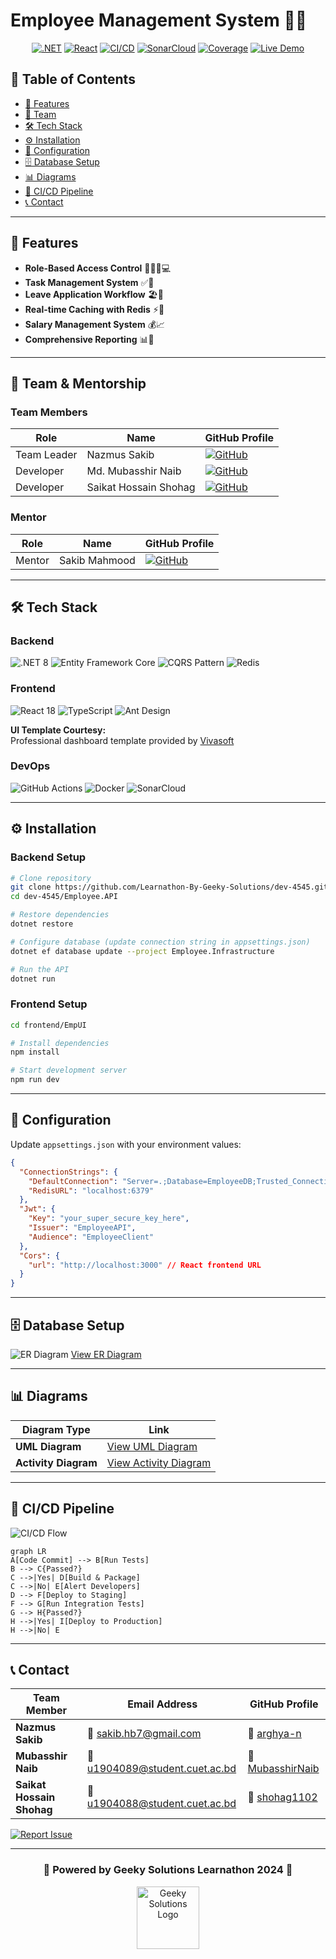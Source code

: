 # Employee Management System 🌟🏢

<div align="center">

[![.NET](https://img.shields.io/badge/.NET-8.0-%23512BD4?style=for-the-badge&logo=dotnet)](https://dotnet.microsoft.com/)
[![React](https://img.shields.io/badge/React-18.2-%2361DAFB?style=for-the-badge&logo=react)](https://reactjs.org/)
[![CI/CD](https://github.com/Learnathon-By-Geeky-Solutions/dev-4545/actions/workflows/CI-test-coverage.yml/badge.svg)](https://github.com/Learnathon-By-Geeky-Solutions/dev-4545/actions)
[![SonarCloud](https://sonarcloud.io/api/project_badges/measure?project=Learnathon-By-Geeky-Solutions_dev-4545&metric=alert_status)](https://sonarcloud.io/summary/new_code?id=Learnathon-By-Geeky-Solutions_dev-4545)
[![Coverage](https://sonarcloud.io/api/project_badges/measure?project=Learnathon-By-Geeky-Solutions_dev-4545&metric=coverage)](https://sonarcloud.io/summary/new_code?id=Learnathon-By-Geeky-Solutions_dev-4545)
[![Live Demo](https://img.shields.io/badge/LIVE_DEMO-AVAILABLE-green?style=for-the-badge)](https://employee-manage1.netlify.app/)

</div>

## 📖 Table of Contents
- [🚀 Features](#-features)
- [👥 Team](#-team)
- [🛠 Tech Stack](#-tech-stack)
- [⚙️ Installation](#️-installation)
- [📄 Configuration](#-configuration)
- [🗄 Database Setup](#-database-setup)
- [📊 Diagrams](#-diagrams)
- [🚀 CI/CD Pipeline](#-cicd-pipeline)
- [📞 Contact](#-contact)

---

## 🚀 Features
- **Role-Based Access Control** 👨💼👩💻
- **Task Management System** ✅📅
- **Leave Application Workflow** 🏖️📩
- **Real-time Caching with Redis** ⚡🔴
- **Salary Management System** 💰📈
- **Comprehensive Reporting** 📊📑

---

## 👥 Team & Mentorship

### Team Members
| Role          | Name                  | GitHub Profile                                      |
|---------------|-----------------------|----------------------------------------------------|
| Team Leader   | Nazmus Sakib          | [![GitHub](https://img.shields.io/badge/GitHub-arghya--n-blue)](https://github.com/arghya-n) |
| Developer     | Md. Mubasshir Naib    | [![GitHub](https://img.shields.io/badge/GitHub-MubasshirNaib-green)](https://github.com/MubasshirNaib) |
| Developer     | Saikat Hossain Shohag | [![GitHub](https://img.shields.io/badge/GitHub-shohag1102-red)](https://github.com/shohag1102) |

### Mentor
| Role          | Name            | GitHub Profile                                      |
|---------------|-----------------|----------------------------------------------------|
| Mentor        | Sakib Mahmood   | [![GitHub](https://img.shields.io/badge/GitHub-sakibmahmood98-lightgrey)](https://github.com/sakibmahmood98) |

---

## 🛠 Tech Stack
### Backend
![.NET 8](https://img.shields.io/badge/.NET%208-512BD4?logo=dotnet&logoColor=white)
![Entity Framework Core](https://img.shields.io/badge/EF%20Core-4D26CE?logo=dotnet&logoColor=white)
![CQRS Pattern](https://img.shields.io/badge/CQRS-Architecture-blueviolet)
![Redis](https://img.shields.io/badge/Redis-DC382D?logo=redis&logoColor=white)

### Frontend
![React 18](https://img.shields.io/badge/React-20232A?logo=react&logoColor=61DAFB)
![TypeScript](https://img.shields.io/badge/TypeScript-3178C6?logo=typescript&logoColor=white)
![Ant Design](https://img.shields.io/badge/Ant%20Design-0170FE?logo=ant-design&logoColor=white)

**UI Template Courtesy:**  
Professional dashboard template provided by [Vivasoft](https://vivasoftltd.com/)

### DevOps
![GitHub Actions](https://img.shields.io/badge/GitHub_Actions-2088FF?logo=github-actions&logoColor=white)
![Docker](https://img.shields.io/badge/Docker-2496ED?logo=docker&logoColor=white)
![SonarCloud](https://img.shields.io/badge/SonarCloud-F3702A?logo=sonarcloud&logoColor=white)

---

## ⚙️ Installation

### Backend Setup
```bash
# Clone repository
git clone https://github.com/Learnathon-By-Geeky-Solutions/dev-4545.git
cd dev-4545/Employee.API

# Restore dependencies
dotnet restore

# Configure database (update connection string in appsettings.json)
dotnet ef database update --project Employee.Infrastructure

# Run the API
dotnet run
```

### Frontend Setup
```bash
cd frontend/EmpUI

# Install dependencies
npm install

# Start development server
npm run dev
```

---

## 📄 Configuration
Update `appsettings.json` with your environment values:

```json
{
  "ConnectionStrings": {
    "DefaultConnection": "Server=.;Database=EmployeeDB;Trusted_Connection=True;",
    "RedisURL": "localhost:6379"
  },
  "Jwt": {
    "Key": "your_super_secure_key_here",
    "Issuer": "EmployeeAPI",
    "Audience": "EmployeeClient"
  },
  "Cors": {
    "url": "http://localhost:3000" // React frontend URL
  }
}
```

---

## 🗄 Database Setup
![ER Diagram](https://img.shields.io/badge/ER_Diagram-PDF-blue?style=flat-square) 
[View ER Diagram](https://github.com/Learnathon-By-Geeky-Solutions/dev-4545/blob/doc/er-diagram.pdf)

---

## 📊 Diagrams
| Diagram Type          | Link                                                                                   |
|-----------------------|---------------------------------------------------------------------------------------|
| **UML Diagram**       | [View UML Diagram](https://github.com/Learnathon-By-Geeky-Solutions/dev-4545/blob/doc/Employee%20Management%20UML.pdf) |
| **Activity Diagram**  | [View Activity Diagram](https://github.com/Learnathon-By-Geeky-Solutions/dev-4545/blob/doc/Activity%20Diagram.pdf)     |

---

## 🚀 CI/CD Pipeline
![CI/CD Flow](https://img.shields.io/badge/Workflow-GitHub_Actions-blue?logo=github-actions)

```mermaid
graph LR
A[Code Commit] --> B[Run Tests]
B --> C{Passed?}
C -->|Yes| D[Build & Package]
C -->|No| E[Alert Developers]
D --> F[Deploy to Staging]
F --> G[Run Integration Tests]
G --> H{Passed?}
H -->|Yes| I[Deploy to Production]
H -->|No| E
```

---

## 📞 Contact

| Team Member            | Email Address                          | GitHub Profile                                                      |
|------------------------|----------------------------------------|---------------------------------------------------------------------|
| **Nazmus Sakib**       | 📧 [sakib.hb7@gmail.com]()             | 🐙 [arghya-n](https://github.com/arghya-n)                          |
| **Mubasshir Naib**     | 📧 [u1904089@student.cuet.ac.bd]()     | 🐙 [MubasshirNaib](https://github.com/MubasshirNaib)                |
| **Saikat Hossain Shohag** | 📧 [u1904088@student.cuet.ac.bd]() | 🐙 [shohag1102](https://github.com/shohag1102)                      |

[![Report Issue](https://img.shields.io/badge/REPORT_ISSUE-GITHUB-red?style=for-the-badge)](https://github.com/Learnathon-By-Geeky-Solutions/dev-4545/issues)

---

<div align="center">
  <h3>🚀 Powered by Geeky Solutions Learnathon 2024 🚀</h3>
  <img src="https://encrypted-tbn0.gstatic.com/images?q=tbn:ANd9GcSJX8KMkRkv3ipsAZCdn7mFDkrgdsl2Pa6Ow_RyOSUXButka0gA7oekX5n_nZMeqGjqiuk&usqp=CAU" width="100" alt="Geeky Solutions Logo">
</div>
